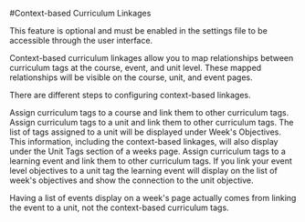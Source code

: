 #Context-based Curriculum Linkages  

This feature is optional and must be enabled in the settings file to be accessible through the user interface.

Context-based curriculum linkages allow you to map relationships between curriculum tags at the course, event, and unit level.  These mapped relationships will be visible on the course, unit, and event pages.

There are different steps to configuring context-based linkages.

Assign curriculum tags to a course and link them to other curriculum tags.
Assign curriculum tags to a unit and link them to other curriculum tags.  The list of tags assigned to a unit will be displayed under Week's Objectives.  This information, including the context-based linkages, will also display under the Unit Tags section of a weeks page.
Assign curriculum tags to a learning event and link them to other curriculum tags.  If you link your event level objectives to a unit tag the learning event will display on the list of week's objectives and show the connection to the unit objective.

Having a list of events display on a week's page actually comes from linking the event to a unit, not the context-based curriculum tags.
